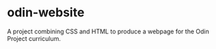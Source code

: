 # odin-website
A project combining CSS and HTML to produce a webpage for the Odin Project curriculum.
